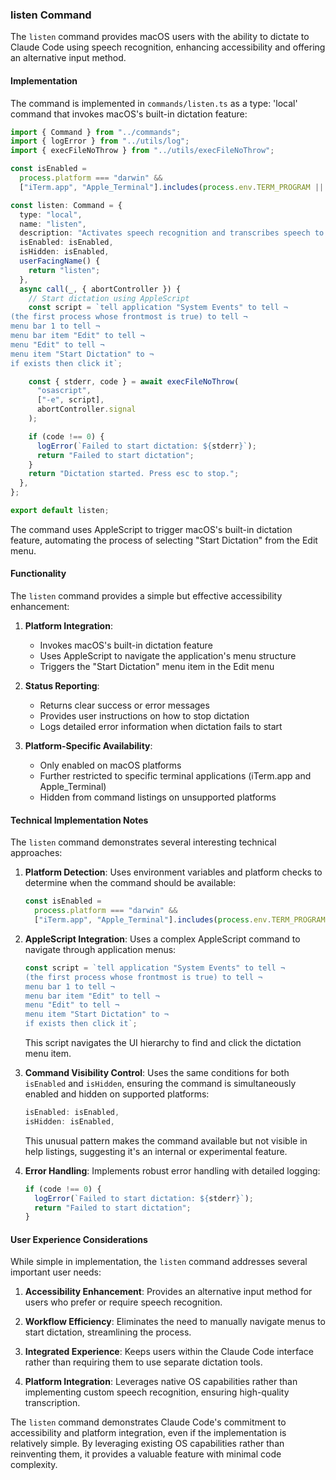 ### listen Command

The `listen` command provides macOS users with the ability to dictate to Claude Code using speech recognition, enhancing accessibility and offering an alternative input method.

#### Implementation

The command is implemented in `commands/listen.ts` as a type: 'local' command that invokes macOS's built-in dictation feature:

```typescript
import { Command } from "../commands";
import { logError } from "../utils/log";
import { execFileNoThrow } from "../utils/execFileNoThrow";

const isEnabled =
  process.platform === "darwin" &&
  ["iTerm.app", "Apple_Terminal"].includes(process.env.TERM_PROGRAM || "");

const listen: Command = {
  type: "local",
  name: "listen",
  description: "Activates speech recognition and transcribes speech to text",
  isEnabled: isEnabled,
  isHidden: isEnabled,
  userFacingName() {
    return "listen";
  },
  async call(_, { abortController }) {
    // Start dictation using AppleScript
    const script = `tell application "System Events" to tell ¬
(the first process whose frontmost is true) to tell ¬
menu bar 1 to tell ¬
menu bar item "Edit" to tell ¬
menu "Edit" to tell ¬
menu item "Start Dictation" to ¬
if exists then click it`;

    const { stderr, code } = await execFileNoThrow(
      "osascript",
      ["-e", script],
      abortController.signal
    );

    if (code !== 0) {
      logError(`Failed to start dictation: ${stderr}`);
      return "Failed to start dictation";
    }
    return "Dictation started. Press esc to stop.";
  },
};

export default listen;
```

The command uses AppleScript to trigger macOS's built-in dictation feature, automating the process of selecting "Start Dictation" from the Edit menu.

#### Functionality

The `listen` command provides a simple but effective accessibility enhancement:

1. **Platform Integration**:

   - Invokes macOS's built-in dictation feature
   - Uses AppleScript to navigate the application's menu structure
   - Triggers the "Start Dictation" menu item in the Edit menu

2. **Status Reporting**:

   - Returns clear success or error messages
   - Provides user instructions on how to stop dictation
   - Logs detailed error information when dictation fails to start

3. **Platform-Specific Availability**:
   - Only enabled on macOS platforms
   - Further restricted to specific terminal applications (iTerm.app and Apple_Terminal)
   - Hidden from command listings on unsupported platforms

#### Technical Implementation Notes

The `listen` command demonstrates several interesting technical approaches:

1. **Platform Detection**: Uses environment variables and platform checks to determine when the command should be available:

   ```typescript
   const isEnabled =
     process.platform === "darwin" &&
     ["iTerm.app", "Apple_Terminal"].includes(process.env.TERM_PROGRAM || "");
   ```

2. **AppleScript Integration**: Uses a complex AppleScript command to navigate through application menus:

   ```typescript
   const script = `tell application "System Events" to tell ¬
   (the first process whose frontmost is true) to tell ¬
   menu bar 1 to tell ¬
   menu bar item "Edit" to tell ¬
   menu "Edit" to tell ¬
   menu item "Start Dictation" to ¬
   if exists then click it`;
   ```

   This script navigates the UI hierarchy to find and click the dictation menu item.

3. **Command Visibility Control**: Uses the same conditions for both `isEnabled` and `isHidden`, ensuring the command is simultaneously enabled and hidden on supported platforms:

   ```typescript
   isEnabled: isEnabled,
   isHidden: isEnabled,
   ```

   This unusual pattern makes the command available but not visible in help listings, suggesting it's an internal or experimental feature.

4. **Error Handling**: Implements robust error handling with detailed logging:
   ```typescript
   if (code !== 0) {
     logError(`Failed to start dictation: ${stderr}`);
     return "Failed to start dictation";
   }
   ```

#### User Experience Considerations

While simple in implementation, the `listen` command addresses several important user needs:

1. **Accessibility Enhancement**: Provides an alternative input method for users who prefer or require speech recognition.

2. **Workflow Efficiency**: Eliminates the need to manually navigate menus to start dictation, streamlining the process.

3. **Integrated Experience**: Keeps users within the Claude Code interface rather than requiring them to use separate dictation tools.

4. **Platform Integration**: Leverages native OS capabilities rather than implementing custom speech recognition, ensuring high-quality transcription.

The `listen` command demonstrates Claude Code's commitment to accessibility and platform integration, even if the implementation is relatively simple. By leveraging existing OS capabilities rather than reinventing them, it provides a valuable feature with minimal code complexity.

